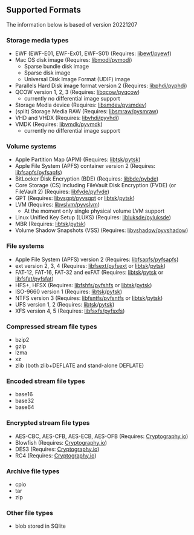 ## Supported Formats

The information below is based of version 20221207

### Storage media types

* EWF (EWF-E01, EWF-Ex01, EWF-S01) (Requires: [libewf/pyewf](https://github.com/libyal/libewf))
* Mac OS disk image (Requires: [libmodi/pymodi](https://github.com/libyal/libmodi))
  * Sparse bundle disk image
  * Sparse disk image
  * Universal Disk Image Format (UDIF) image
* Parallels Hard Disk image format version 2 (Requires: [libphdi/pyphdi](https://github.com/libyal/libphdi))
* QCOW version 1, 2, 3 (Requires: [libqcow/pyqcow](https://github.com/libyal/libqcow))
  * currently no differential image support
* Storage Media device (Requires: [libsmdev/pysmdev](https://github.com/libyal/libsmdev))
* (split) Storage Media RAW (Requires: [libsmraw/pysmraw](https://github.com/libyal/libsmraw))
* VHD and VHDX (Requires: [libvhdi/pyvhdi](https://github.com/libyal/libvhdi))
* VMDK (Requires: [libvmdk/pyvmdk](https://github.com/libyal/libvmdk))
  * currently no differential image support

### Volume systems

* Apple Partition Map (APM) (Requires: [libtsk](https://github.com/sleuthkit/sleuthkit/)/[pytsk](https://github.com/py4n6/pytsk))
* Apple File System (APFS) container version 2 (Requires: [libfsapfs/pyfsapfs](https://github.com/libyal/libfsapfs))
* BitLocker Disk Encryption (BDE) (Requires: [libbde/pybde](https://github.com/libyal/libbde))
* Core Storage (CS) including FileVault Disk Encryption (FVDE) (or FileVault 2) (Requires: [libfvde/pyfvde](https://github.com/libyal/libfvde))
* GPT (Requires: [libvsgpt/pyvsgpt](https://github.com/libyal/libvsgpt) or [libtsk](https://github.com/sleuthkit/sleuthkit/)/[pytsk](https://github.com/py4n6/pytsk))
* LVM (Requires: [libvslvm/pyvslvm](https://github.com/libyal/libvslvm))
  * At the moment only single physical volume LVM support
* Linux Unified Key Setup (LUKS) (Requires: [libluksde/pyluksde](https://github.com/libyal/libluksde))
* MBR (Requires: [libtsk](https://github.com/sleuthkit/sleuthkit/)/[pytsk](https://github.com/py4n6/pytsk))
* Volume Shadow Snapshots (VSS) (Requires: [libvshadow/pyvshadow](https://github.com/libyal/libvshadow))

### File systems

* Apple File System (APFS) version 2 (Requires: [libfsapfs/pyfsapfs](https://github.com/libyal/libfsapfs))
* ext version 2, 3, 4 (Requires: [libfsext/pyfsext](https://github.com/libyal/libfsext) or [libtsk](https://github.com/sleuthkit/sleuthkit/)/[pytsk](https://github.com/py4n6/pytsk))
* FAT-12, FAT-16, FAT-32 and exFAT (Requires: [libtsk](https://github.com/sleuthkit/sleuthkit/)/[pytsk](https://github.com/py4n6/pytsk) or [libfsfat/pyfsfat](https://github.com/libyal/libfsfat))
* HFS+, HFSX (Requires: [libfshfs/pyfshfs](https://github.com/libyal/libfshfs) or [libtsk](https://github.com/sleuthkit/sleuthkit/)/[pytsk](https://github.com/py4n6/pytsk))
* ISO-9660 version 1 (Requires: [libtsk](https://github.com/sleuthkit/sleuthkit/)/[pytsk](https://github.com/py4n6/pytsk))
* NTFS version 3 (Requires: [libfsntfs/pyfsntfs](https://github.com/libyal/libfsntfs) or [libtsk](https://github.com/sleuthkit/sleuthkit/)/[pytsk](https://github.com/py4n6/pytsk))
* UFS version 1, 2 (Requires: [libtsk](https://github.com/sleuthkit/sleuthkit/)/[pytsk](https://github.com/py4n6/pytsk))
* XFS version 4, 5 (Requires: [libfsxfs/pyfsxfs](https://github.com/libyal/libfsxfs))

### Compressed stream file types

* bzip2
* gzip
* lzma
* xz
* zlib (both zlib+DEFLATE and stand-alone DEFLATE)

### Encoded stream file types

* base16
* base32
* base64

### Encrypted stream file types

* AES-CBC, AES-CFB, AES-ECB, AES-OFB (Requires: [Cryptography.io](https://cryptography.io/en/latest/))
* Blowfish (Requires: [Cryptography.io](https://cryptography.io/en/latest/))
* DES3 (Requires: [Cryptography.io](https://cryptography.io/en/latest/))
* RC4 (Requires: [Cryptography.io](https://cryptography.io/en/latest/))

### Archive file types

* cpio
* tar
* zip

### Other file types

* blob stored in SQlite
